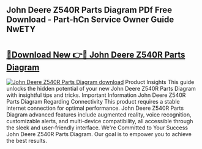 ## John Deere Z540R Parts Diagram PDf Free Download - Part-hCn Service Owner Guide NwETY

# <h2><a href="http://dfukxcu.blite.top/?on=John+Deere+Z540R+Parts+Diagram">🔗Download New 👉🔴 John Deere Z540R Parts Diagram</a></h2>

[![John Deere Z540R Parts Diagram download](https://i.imgur.com/lujVjoI.png)](http://dfukxcu.blite.top/?on=John+Deere+Z540R+Parts+Diagram)
Product Insights This guide unlocks the hidden potential of your new John Deere Z540R Parts Diagram with insightful tips and tricks. Important Information John Deere Z540R Parts Diagram Regarding Connectivity This product requires a stable internet connection for optimal performance. John Deere Z540R Parts Diagram advanced features include augmented reality, voice recognition, customizable alerts, and multi-device compatibility, all accessible through the sleek and user-friendly interface. We're Committed to Your Success John Deere Z540R Parts Diagram. Our goal is to empower you to achieve the best results.
